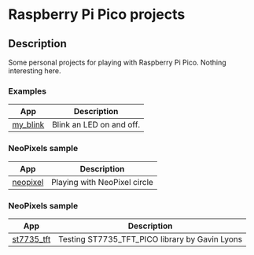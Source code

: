 # Raspberry Pi Pico projects

## Description

Some personal projects for playing with Raspberry Pi Pico. Nothing interesting here.

###  Examples

App|Description
---|---
[my_blink](my_blink) | Blink an LED on and off.


### NeoPixels sample

App|Description 
---|---
[neopixel](neopixel) | Playing with NeoPixel circle


### NeoPixels sample

App|Description 
---|---
[st7735_tft](st7735_tft) | Testing ST7735_TFT_PICO library by Gavin Lyons